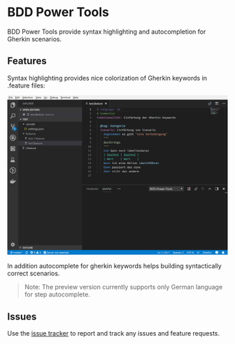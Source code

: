 # BDD Power Tools

BDD Power Tools provide syntax highlighting and autocompletion for Gherkin scenarios.


## Features

Syntax highlighting provides nice colorization of Gherkin keywords in .feature files:

![syntax highlighting](media/syntaxhighlighting.png)

In addition autocomplete for gherkin keywords helps building syntactically correct scenarios.


> Note: The preview version currently supports only German language for step autocomplete. 

<!-- ## Extension Settings

Include if your extension adds any VS Code settings through the `contributes.configuration` extension point.

For example:

This extension contributes the following settings:

* `myExtension.enable`: enable/disable this extension
* `myExtension.thing`: set to `blah` to do something -->

## Issues

Use the [issue tracker](https://github.com/iteratec/bdd-power-tools/issues) to report and track any issues and feature requests.
